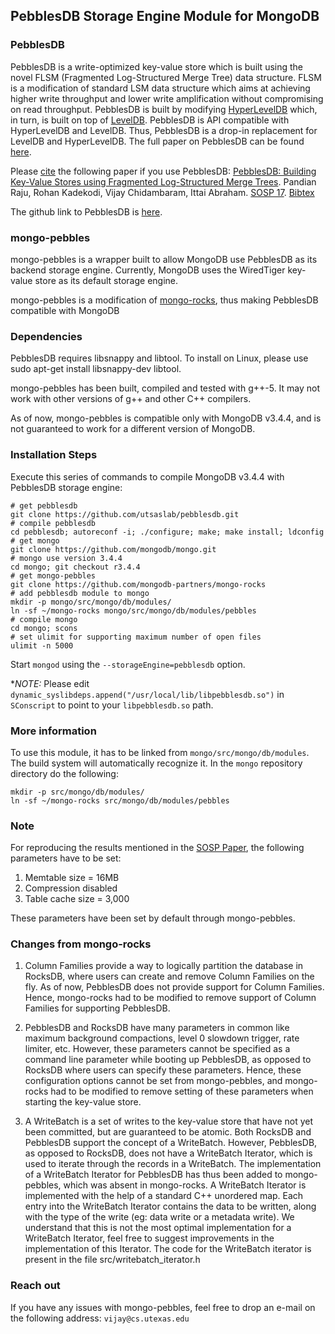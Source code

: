 ## PebblesDB Storage Engine Module for MongoDB

### PebblesDB
PebblesDB is a write-optimized key-value store which is built using the novel FLSM (Fragmented Log-Structured Merge Tree) data structure. FLSM is a modification of standard LSM data structure which aims at achieving higher write throughput and lower write amplification without compromising on read throughput.
PebblesDB is built by modifying [HyperLevelDB](https://github.com/rescrv/HyperLevelDB) which, in turn, is built on top of [LevelDB](https://github.com/google/leveldb). PebblesDB is API compatible with HyperLevelDB and LevelDB. Thus, PebblesDB is a drop-in replacement for LevelDB and HyperLevelDB. The full paper on PebblesDB can be found [here](http://www.cs.utexas.edu/~vijay/papers/sosp17-pebblesdb.pdf "PebblesDB SOSP'17").

Please [cite](http://www.cs.utexas.edu/~vijay/bibtex/sosp17-pebblesdb.bib) the following paper if you use PebblesDB: [PebblesDB: Building Key-Value Stores using Fragmented Log-Structured Merge Trees](http://www.cs.utexas.edu/~vijay/papers/sosp17-pebblesdb.pdf). Pandian Raju, Rohan Kadekodi, Vijay Chidambaram, Ittai Abraham. [SOSP 17](https://www.sigops.org/sosp/sosp17/). [Bibtex](http://www.cs.utexas.edu/~vijay/bibtex/sosp17-pebblesdb.bib)

The github link to PebblesDB is [here](https://github.com/utsaslab/pebblesdb.git). 

### mongo-pebbles
mongo-pebbles is a wrapper built to allow MongoDB use PebblesDB as its backend storage engine. Currently, MongoDB uses the WiredTiger key-value store as its default storage engine. 

mongo-pebbles is a modification of [mongo-rocks](https://github.com/mongodb-partners/mongo-rocks.git), thus making PebblesDB compatible with MongoDB

### Dependencies
PebblesDB requires libsnappy and libtool. To install on Linux, please use sudo apt-get install libsnappy-dev libtool.

mongo-pebbles has been built, compiled and tested with g++-5. It may not work with other versions of g++ and other C++ compilers.

As of now, mongo-pebbles is compatible only with MongoDB v3.4.4, and is not guaranteed to work for a different version of MongoDB. 

### Installation Steps

Execute this series of commands to compile MongoDB v3.4.4 with PebblesDB storage engine:
    
    # get pebblesdb
    git clone https://github.com/utsaslab/pebblesdb.git
    # compile pebblesdb
    cd pebblesdb; autoreconf -i; ./configure; make; make install; ldconfig
    # get mongo
    git clone https://github.com/mongodb/mongo.git
    # mongo use version 3.4.4
    cd mongo; git checkout r3.4.4
    # get mongo-pebbles
    git clone https://github.com/mongodb-partners/mongo-rocks
    # add pebblesdb module to mongo
    mkdir -p mongo/src/mongo/db/modules/
    ln -sf ~/mongo-rocks mongo/src/mongo/db/modules/pebbles
    # compile mongo
    cd mongo; scons
    # set ulimit for supporting maximum number of open files
    ulimit -n 5000

Start `mongod` using the `--storageEngine=pebblesdb` option.

**NOTE:* Please edit `dynamic_syslibdeps.append("/usr/local/lib/libpebblesdb.so")` in `SConscript` to point 
to your `libpebblesdb.so` path.

### More information

To use this module, it has to be linked from `mongo/src/mongo/db/modules`. The build system will automatically recognize it. In the `mongo` repository directory do the following:

    mkdir -p src/mongo/db/modules/
    ln -sf ~/mongo-rocks src/mongo/db/modules/pebbles

### Note
For reproducing the results mentioned in the [SOSP Paper](http://www.cs.utexas.edu/~vijay/papers/sosp17-pebblesdb.pdf), the following parameters have to be set:

1. Memtable size = 16MB
2. Compression disabled
3. Table cache size = 3,000

These parameters have been set by default through mongo-pebbles.

### Changes from mongo-rocks
1. Column Families provide a way to logically partition the database in RocksDB, where users can create and remove Column Families on the fly. As of now, PebblesDB does not provide support for Column Families. Hence, mongo-rocks had to be modified to remove support of Column Families for supporting PebblesDB. 

2. PebblesDB and RocksDB have many parameters in common like maximum background compactions, level 0 slowdown trigger, rate limiter, etc. However, these parameters cannot be specified as a command line parameter while booting up PebblesDB, as opposed to RocksDB where users can specify these parameters. Hence, these configuration options cannot be set from mongo-pebbles, and mongo-rocks had to be modified to remove setting of these parameters when starting the key-value store.

3. A WriteBatch is a set of writes to the key-value store that have not yet been committed, but are guaranteed to be atomic. Both RocksDB and PebblesDB support the concept of a WriteBatch. However, PebblesDB, as opposed to RocksDB, does not have a WriteBatch Iterator, which is used to iterate through the records in a WriteBatch. The implementation of a WriteBatch Iterator for PebblesDB has thus been added to mongo-pebbles, which was absent in mongo-rocks. A WriteBatch Iterator is implemented with the help of a standard C++ unordered map. Each entry into the WriteBatch Iterator contains the data to be written, along with the type of the write (eg: data write or a metadata write). We understand that this is not the most optimal implementation for a WriteBatch Iterator, feel free to suggest improvements in the implementation of this Iterator. The code for the WriteBatch iterator is present in the file src/writebatch_iterator.h

### Reach out

If you have any issues with mongo-pebbles, feel free to drop an e-mail on the following address: `vijay@cs.utexas.edu`
